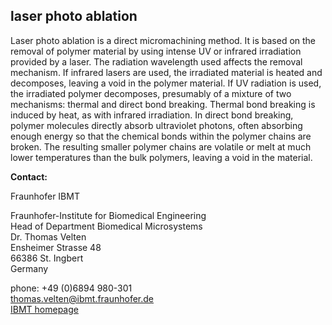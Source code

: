 ## laser photo ablation

Laser photo ablation is a direct micromachining method. It is based on the removal of polymer material by using intense UV or infrared irradiation provided by a laser. The radiation wavelength used affects the removal mechanism. If infrared lasers are used, the irradiated material is heated and decomposes, leaving a void in the polymer material. If UV radiation is used, the irradiated polymer decomposes, presumably of a mixture of two mechanisms: thermal and direct bond breaking. Thermal bond breaking is induced by heat, as with infrared irradiation. In direct bond breaking, polymer molecules directly absorb ultraviolet photons, often absorbing enough energy so that the chemical bonds within the polymer chains are broken. The resulting smaller polymer chains are volatile or melt at much lower temperatures than the bulk polymers, leaving a void in the material.
<!--break-->
__Contact:__

Fraunhofer IBMT  
 
Fraunhofer-Institute for Biomedical Engineering  
Head of Department Biomedical Microsystems  
Dr. Thomas Velten  
Ensheimer Strasse 48   
66386 St. Ingbert   
Germany  

phone: +49 (0)6894 980-301   
thomas.velten@ibmt.fraunhofer.de  
[IBMT homepage](http://www.ibmt.fraunhofer.de/fhg/ibmt_en/biomedical_engineering/biomedical_microsystems/microsensors_microfluidics/index.jsp)
